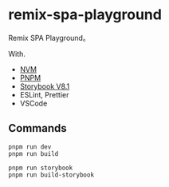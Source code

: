 # remix-spa-playground

Remix SPA Playground。

With.

- [NVM](https://github.com/nvm-sh/nvm)
- [PNPM](https://pnpm.io/ja/)
- [Storybook V8.1](https://storybook.js.org/)
- ESLint, Prettier
- VSCode

## Commands

```
pnpm run dev
pnpm run build
```

```
pnpm run storybook
pnpm run build-storybook
```
